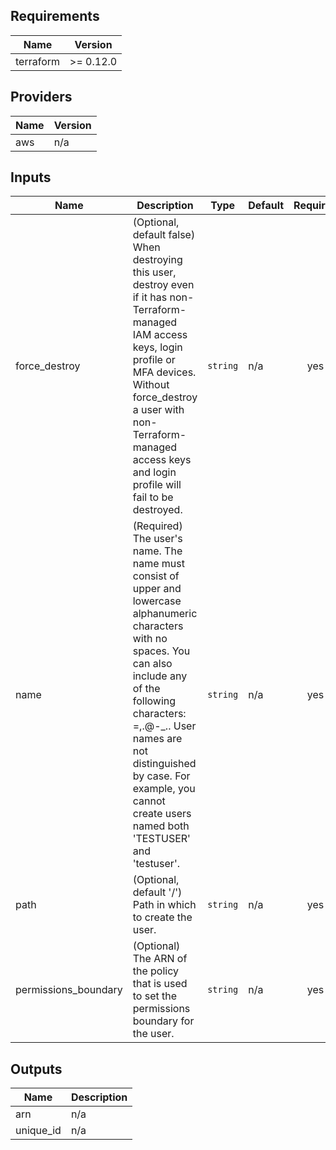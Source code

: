 ## Requirements

| Name | Version |
|------|---------|
| terraform | >= 0.12.0 |

## Providers

| Name | Version |
|------|---------|
| aws | n/a |

## Inputs

| Name | Description | Type | Default | Required |
|------|-------------|------|---------|:--------:|
| force\_destroy | (Optional, default false) When destroying this user, destroy even if it has non-Terraform-managed IAM access keys, login profile or MFA devices. Without force\_destroy a user with non-Terraform-managed access keys and login profile will fail to be destroyed. | `string` | n/a | yes |
| name | (Required) The user's name. The name must consist of upper and lowercase alphanumeric characters with no spaces. You can also include any of the following characters: =,.@-\_.. User names are not distinguished by case. For example, you cannot create users named both 'TESTUSER' and 'testuser'. | `string` | n/a | yes |
| path | (Optional, default '/') Path in which to create the user. | `string` | n/a | yes |
| permissions\_boundary | (Optional) The ARN of the policy that is used to set the permissions boundary for the user. | `string` | n/a | yes |

## Outputs

| Name | Description |
|------|-------------|
| arn | n/a |
| unique\_id | n/a |